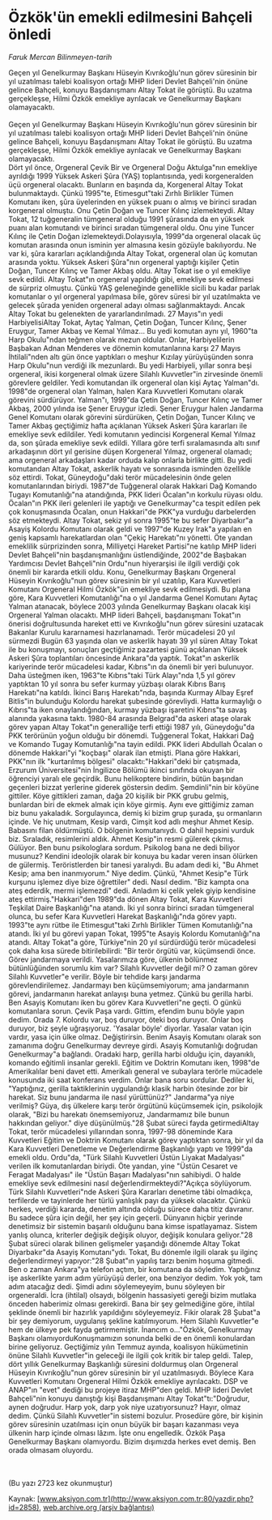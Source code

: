 # Özkök'ün emekli edilmesini Bahçeli önledi

*Faruk Mercan Bilinmeyen-tarih*

<div>
 <p>
  <font>
   Geçen yıl Genelkurmay Başkanı Hüseyin Kıvrıkoğlu'nun görev süresinin bir yıl uzatılması talebi koalisyon ortağı  MHP lideri Devlet Bahçeli'nin önüne gelince Bahçeli, konuyu Başdanışmanı Altay Tokat ile görüştü. Bu uzatma gerçekleşse, Hilmi Özkök emekliye ayrılacak ve Genelkurmay Başkanı olamayacaktı.
   <br/>
   <br/>
   Geçen yıl Genelkurmay Başkanı Hüseyin Kıvrıkoğlu'nun görev süresinin bir yıl uzatılması talebi koalisyon ortağı  MHP lideri Devlet Bahçeli'nin önüne gelince Bahçeli, konuyu Başdanışmanı Altay Tokat ile görüştü. Bu uzatma gerçekleşse, Hilmi Özkök emekliye ayrılacak ve Genelkurmay Başkanı olamayacaktı.
   <br>
    Dört yıl önce, Orgeneral Çevik Bir ve Orgeneral Doğu Aktulga"nın emekliye ayrıldığı 1999 Yüksek Askeri Şûra (YAŞ) toplantısında, yedi korgeneralden üçü orgeneral olacaktı. Bunların en başında da, Korgeneral Altay Tokat bulunmaktaydı. Çünkü 1995"te, Etimesgut"taki Zırhlı Birlikler Tümen Komutanı iken, şûra üyelerinden en yüksek puanı o almış ve birinci sıradan korgeneral olmuştu. Onu Çetin Doğan ve Tuncer Kılınç izlemekteydi. Altay Tokat, 12 tuğgeneralin tümgeneral olduğu 1991 şûrasında da en yüksek puanı alan komutandı ve birinci sıradan tümgeneral oldu. Onu yine Tuncer Kılınç ile Çetin Doğan izlemekteydi.Dolayısıyla, 1999"da orgeneral olacak üç komutan arasında onun isminin yer almasına kesin gözüyle bakılıyordu. Ne var ki, şûra kararları açıklandığında Altay Tokat, orgeneral olan üç komutan arasında yoktu. Yüksek Askeri Şûra"nın orgeneral yaptığı kişiler Çetin Doğan, Tuncer Kılınç ve Tamer Akbaş oldu. Altay Tokat ise o yıl emekliye sevk edildi. Altay Tokat"ın orgeneral yapıldığı gibi, emekliye sevk edilmesi de sürpriz olmuştu. Çünkü YAŞ geleneğinde genellikle sicili bu kadar parlak komutanlar o yıl orgeneral yapılmasa bile, görev süresi bir yıl uzatılmakta ve gelecek şûrada yeniden orgeneral adayı olması sağlanmaktaydı. Ancak Altay Tokat bu gelenekten de yararlandırılmadı. 27 Mayıs"ın yedi HarbiyelisiAltay Tokat, Aytaç Yalman, Çetin Doğan, Tuncer Kılınç, Şener Eruygur, Tamer Akbaş ve Kemal Yılmaz... Bu yedi komutan aynı yıl, 1960"ta Harp Okulu"ndan teğmen olarak mezun oldular. Onlar, Harbiyelilerin Başbakan Adnan Menderes ve dönemin komutanlarına karşı 27 Mayıs İhtilali"nden altı gün önce yaptıkları o meşhur Kızılay yürüyüşünden sonra Harp Okulu"nun verdiği ilk mezunlardı.  Bu yedi Harbiyeli, yıllar sonra beşi orgeneral, ikisi korgeneral olmak üzere Silahlı Kuvvetler"in zirvesinde önemli görevlere geldiler. Yedi komutandan ilk orgeneral olan kişi Aytaç Yalman"dı. 1998"de orgeneral olan Yalman, halen Kara Kuvvetleri Komutanı olarak görevini sürdürüyor. Yalman"ı, 1999"da Çetin Doğan, Tuncer Kılınç ve Tamer Akbaş, 2000 yılında ise Şener Eruygur izledi. Şener Eruygur halen Jandarma Genel Komutanı olarak görevini sürdürüken, Çetin Doğan, Tuncer Kılınç ve Tamer Akbaş geçtiğimiz hafta açıklanan Yüksek Askeri Şûra kararları ile emekliye sevk edildiler. Yedi komutanın yedincisi Korgeneral Kemal Yılmaz da, son şûrada emekliye sevk edildi. Yıllara göre terfi sıralamasında altı sınıf arkadaşının dört yıl gerisine düşen Korgeneral Yılmaz, orgeneral olamadı; ama orgeneral arkadaşları kadar orduda kalıp onlarla birlikte gitti.  Bu yedi komutandan Altay Tokat, askerlik hayatı ve sonrasında isminden özellikle söz ettirdi. Tokat, Güneydoğu"daki terör mücadelesinin önde gelen komutanlarından biriydi. 1987"de Tuğgeneral olarak Hakkari Dağ Komando Tugayı Komutanlığı"na atandığında, PKK lideri Öcalan"ın korkulu rüyası oldu. Öcalan"ın PKK ileri gelenleri ile yaptığı ve Genelkurmay"ca tespit edilen pek çok konuşmasında Öcalan, onun Hakkari"de PKK"ya vurduğu darbelerden söz etmekteydi. Altay Tokat, sekiz yıl sonra 1995"te bu sefer Diyarbakır"a Asayiş Kolordu Komutanı olarak geldi ve 1997"de Kuzey Irak"a yapılan en geniş kapsamlı harekatlardan olan "Çekiç Harekatı"nı yönetti. Öte yandan emeklilik sürprizinden sonra, Milliyetçi Hareket Partisi"ne katılıp MHP lideri Devlet Bahçeli"nin başdanışmanlığını üstlendiğinde, 2002"de Başbakan Yardımcısı Devlet Bahçeli"nin Ordu"nun hiyerarşisi ile ilgili verdiği çok önemli bir kararda etkili oldu. Konu, Genelkurmay Başkanı Orgeneral Hüseyin Kıvrıkoğlu"nun görev süresinin bir yıl uzatılıp, Kara Kuvvetleri Komutanı Orgeneral Hilmi Özkök"ün emekliye sevk edilmesiydi. Bu plana göre, Kara Kuvvetleri Komutanlığı"na o yıl Jandarma Genel Komutanı Aytaç Yalman atanacak, böylece 2003 yılında Genelkurmay Başkanı olacak kişi Orgeneral Yalman olacaktı. MHP lideri Bahçeli, başdanışmanı Tokat"ın önerisi doğrultusunda hareket etti ve Kıvrıkoğlu"nun görev süresini uzatacak Bakanlar Kurulu kararnamesi hazırlanamadı. Terör mücadelesi 20 yıl sürmezdi        Bugün 63 yaşında olan ve askerlik hayatı 39 yıl süren Altay Tokat ile bu konuşmayı, sonuçları geçtiğimiz pazartesi günü açıklanan Yüksek Askeri Şûra toplantıları öncesinde Ankara"da yaptık. Tokat"ın askerlik kariyerinde terör mücadelesi kadar, Kıbrıs"ın da önemli bir yeri bulunuyor. Daha üsteğmen iken, 1963"te Kıbrıs"taki Türk Alayı"nda 1,5 yıl görev yaptıktan 10 yıl sonra bu sefer kurmay yüzbaşı olarak Kıbrıs Barış Harekatı"na katıldı. İkinci Barış Harekatı"nda, başında Kurmay Albay Eşref Bitlis"in bulunduğu Kolordu harekat şubesinde görevliydi. Hatta kurmaylığı o Kıbrıs"ta iken onaylandığından, kurmay yüzbaşı işaretini Kıbrıs"ta savaş alanında yakasına taktı. 1980-84 arasında Belgrad"da askeri ataşe olarak görev yapan Altay Tokat"ın generalliğe terfi ettiği 1987 yılı, Güneydoğu"da PKK terörünün yoğun olduğu bir dönemdi. Tuğgeneral Tokat, Hakkari Dağ ve Komando Tugay Komutanlığı"na tayin edildi. PKK lideri Abdullah Öcalan o dönemde Hakkari"yi "koçbaşı" olarak ilan etmişti. Plana göre Hakkari, PKK"nın ilk "kurtarılmış bölgesi" olacaktı:"Hakkari"deki bir çatışmada, Erzurum Üniversitesi"nin İngilizce Bölümü ikinci sınıfında okuyan bir öğrenciyi yaralı ele geçirdik. Bunu helikoptere bindirin, bütün başından geçenleri bizzat yerlerine giderek göstersin dedim. Şemdinli"nin bir köyüne gittiler. Köye gittikleri zaman, dağa 20 kişilik bir PKK grubu gelmiş, bunlardan biri de ekmek almak için köye girmiş. Aynı eve gittiğimiz zaman biz bunu yakaladık. Sorgulayınca, demiş ki bizim grup şurada, şu ormanların içinde. Ve hiç unutmam, Kesip vardı, Cimşit kod adlı meşhur Ahmet Kesip. Babasını filan öldürmüştü. O bölgenin komutanıydı. O dahil hepsini vurduk biz. Sıraladık, resimlerini aldık. Ahmet Kesip"in resmi gülerek çıkmış. Gülüyor. Ben bunu psikologlara sordum. Psikolog bana ne dedi biliyor musunuz? Kendini ideolojik olarak bir konuya bu kadar veren insan ölürken de gülermiş. Teröristlerden bir tanesi yaralıydı. Bu adam dedi ki, "Bu Ahmet Kesip; ama ben inanmıyorum." Niye dedim. Çünkü, "Ahmet Kesip"e Türk kurşunu işlemez diye bize öğrettiler" dedi. Nasıl dedim. "Biz kampta ona ateş ederdik, mermi işlemezdi" dedi. Anladım ki çelik yelek giyip kendisine ateş ettirmiş."Hakkari"den 1989"da dönen Altay Tokat, Kara Kuvvetleri Teşkilat Daire Başkanlığı"na atandı. İki yıl sonra birinci sıradan tümgeneral olunca, bu sefer Kara Kuvvetleri Harekat Başkanlığı"nda görev yaptı. 1993"te aynı rütbe ile Etimesgut"taki Zırhlı Birlikler Tümen Komutanlığı"na atandı. İki yıl bu görevi yapan Tokat, 1995"te Asayiş Kolordu Komutanlığı"na atandı. Altay Tokat"a göre, Türkiye"nin 20 yıl sürdürdüğü terör mücadelesi çok daha kısa sürede bitirilebilirdi: "Bir terör örgütü var, küçümsendi önce. Görev jandarmaya verildi. Yasalarımıza göre, ülkenin bölünmez bütünlüğünden sorumlu kim var? Silahlı Kuvvetler değil mi? O zaman görev Silahlı Kuvvetler"e verilir. Böyle bir tehdide karşı jandarma görevlendirilemez. Jandarmayı ben küçümsemiyorum; ama jandarmanın görevi, jandarmanın harekat anlayışı buna yetmez. Çünkü bu gerilla harbi. Ben Asayiş Komutanı iken bu görev Kara Kuvvetleri"ne geçti. O günkü komutanlara sorun. Çevik Paşa vardı. Gittim, efendim bunu böyle yapın dedim. Orada 7. Kolordu var, boş duruyor, öteki boş duruyor. Onlar boş duruyor, biz şeyle uğraşıyoruz. 'Yasalar böyle' diyorlar. Yasalar vatan için vardır, yasa için ülke olmaz. Değiştirirsin. Benim Asayiş Komutanı olarak  son zamanıma doğru Genelkurmay devreye girdi. Asayiş Komutanlığı doğrudan Genelkurmay"a bağlandı. Oradaki harp, gerilla harbi olduğu için,  dayanıklı, komando eğitimli insanlar gerekli. Eğitim ve Doktrin Komutanı iken, 1998"de Amerikalılar beni davet etti. Amerikalı general ve subaylara terörle mücadele konusunda iki saat konferans verdim. Onlar bana soru sordular. Dediler ki, "Yaptığınız, gerilla taktiklerinin uygulandığı klasik harbin ötesinde zor bir harekat. Siz bunu jandarma ile nasıl yürüttünüz?" Jandarma"ya niye verilmiş? Güya, dış ülkelere karşı terör örgütünü küçümsemek için, psikolojik olarak, "Bizi bu harekatı önemsemiyoruz, Jandarmamız bile bunun hakkından geliyor." diye düşünülmüş."28 Şubat süreci fayda getirmediAltay Tokat, terör mücadelesi yıllarından sonra, 1997-98 döneminde Kara Kuvvetleri Eğitim ve Doktrin Komutanı olarak görev yaptıktan sonra, bir yıl da Kara Kuvvetleri Denetleme ve Değerlendirme Başkanlığı yaptı ve 1999"da emekli oldu. Ordu"da, "Türk Silahlı Kuvvetleri Üstün Liyakat Madalyası" verilen ilk komutanlardan biriydi. Öte yandan, yine "Üstün Cesaret ve Feragat Madalyası" ile "Üstün Başarı Madalyası"nın sahibiydi. O halde emekliye sevk edilmesini nasıl değerlendirmekteydi?"Açıkça söylüyorum. Türk Silahlı Kuvvetleri"nde Askeri Şûra Kararları denetime tâbi olmadıkça, terfilerde ve tayinlerde her türlü yanlışlık payı da yüksek olacaktır. Çünkü herkes, verdiği kararda, denetim altında olduğu sürece daha titiz davranır. Bu sadece şûra için değil, her şey için geçerli. Dünyanın hiçbir yerinde denetimsiz bir sistemin başarılı olduğunu bana kimse ispatlayamaz. Sistem yanlış olunca, kriterler değişik değişik oluyor, değişik konulara geliyor."28 Şubat süreci olarak bilinen gelişmeler yaşandığı dönemde Altay Tokat Diyarbakır"da Asayiş Komutanı"ydı. Tokat, Bu dönemle ilgili olarak şu ilginç değerlendirmeyi yapıyor:"28 Şubat"ın yapılış tarzı benim hoşuma gitmedi. Ben o zaman Ankara"ya telefon açtım, bir komutana da söyledim. Yaptığınız işe askerlikte yarım adım yürüyüşü derler, ona benziyor dedim. Yok yok, tam adım atacağız dedi. Şimdi adını söylemeyeyim, bunu söyleyen bir orgeneraldi. İcra (ihtilal) olsaydı, bölgenin hassasiyeti gereği bizim mutlaka önceden haberimiz olması gerekirdi. Bana bir şey gelmediğine göre, ihtilal şeklinde önemli bir hazırlık yapıldığını söyleyemeyiz. Fikir olarak 28 Şubat"a bir şey demiyorum, uygulanış şekline katılmıyorum. Hem Silahlı Kuvvetler"e hem de ülkeye pek fayda getirmemiştir. İnancım o..."Özkök, Genelkurmay Başkanı  olamıyorduKonuşmamızın sonunda belki de en önemli konulardan birine geliyoruz. Geçtiğimiz yılın Temmuz ayında, koalisyon hükümetinin önüne Silahlı Kuvvetler"in geleceği ile ilgili çok kritik bir talep geldi. Talep, dört yıllık Genelkurmay Başkanlığı süresini doldurmuş olan Orgeneral Hüseyin Kıvrıkoğlu"nun görev süresinin bir yıl uzatılmasıydı. Böylece Kara Kuvvetleri Komutanı Orgeneral Hilmi Özkök emekliye ayrılacaktı. DSP ve ANAP"ın "evet" dediği bu projeye itiraz MHP"den geldi. MHP lideri Devlet Bahçeli"nin konuyu danıştığı kişi Başdanışmanı Altay Tokat"tı:"Doğrudur, aynen doğrudur. Harp yok, darp yok niye uzatıyorsunuz? Hayır, olmaz dedim. Çünkü Silahlı Kuvvetler"in sistemi bozulur. Prosedüre göre, bir kişinin görev süresinin uzatılması için onun büyük bir başarı kazanması veya ülkenin harp içinde olması lâzım. İşte onu engelledik. Özkök Paşa Genelkurmay Başkanı olamıyordu. Bizim dışımızda herkes evet demiş. Ben orada olmasam oluyordu.
    <br/>
    <br/>
   </br>
  </font>
 </p>
 <p>
  <font>
   (Bu yazı 2723 kez okunmuştur)
  </font>
 </p>
</div>


Kaynak: [www.aksiyon.com.tr](http://www.aksiyon.com.tr:80/yazdir.php?id=2858), [web.archive.org (arşiv bağlantısı)](http://web.archive.org/web/20050130173454/http://www.aksiyon.com.tr:80/yazdir.php?id=2858)
